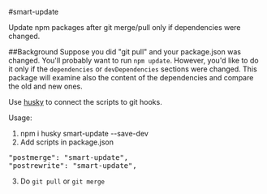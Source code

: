 #smart-update

Update npm packages after git merge/pull only if dependencies were changed.

##Background
Suppose you did "git pull" and your package.json was changed. You'll probably want to run `npm update`. However, you'd like to do it only if the `dependencies` or `devDependencies` sections were changed. This package will examine also the content of the dependencies and compare the old and new ones.

Use [husky](https://www.npmjs.com/package/husky) to connect the scripts to git hooks.

Usage:

1. npm i husky smart-update --save-dev
2. Add scripts in package.json

<pre>
"postmerge": "smart-update",
"postrewrite": "smart-update",
</pre>

3. Do `git pull` or `git merge`